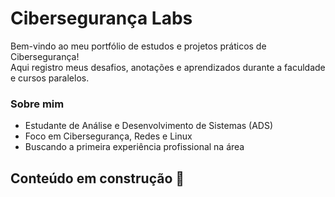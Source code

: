 # Cibersegurança Labs

Bem-vindo ao meu portfólio de estudos e projetos práticos de Cibersegurança!  
Aqui registro meus desafios, anotações e aprendizados durante a faculdade e cursos paralelos.

### Sobre mim
- Estudante de Análise e Desenvolvimento de Sistemas (ADS)
- Foco em Cibersegurança, Redes e Linux
- Buscando a primeira experiência profissional na área

## Conteúdo em construção 🚀
